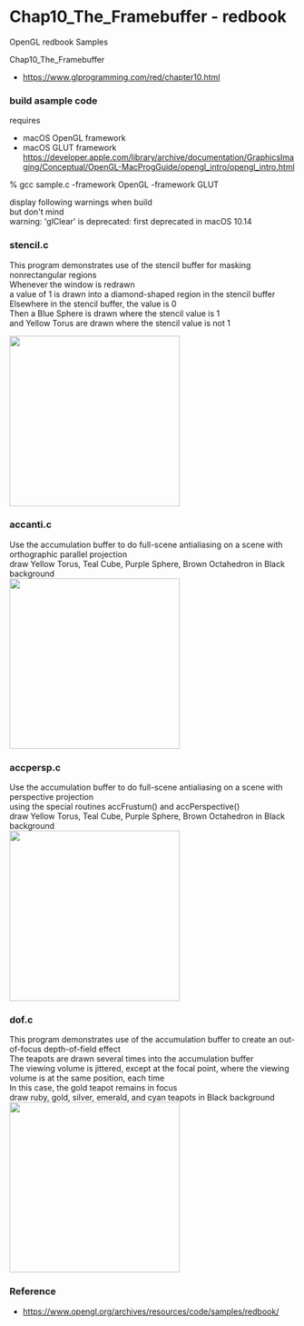 Chap10_The_Framebuffer - redbook
===============

OpenGL redbook Samples <br/>

Chap10_The_Framebuffer <br/>
- https://www.glprogramming.com/red/chapter10.html

### build asample code 
requires  <br/>
- macOS  OpenGL framework <br/>
- macOS  GLUT framework <br/>
https://developer.apple.com/library/archive/documentation/GraphicsImaging/Conceptual/OpenGL-MacProgGuide/opengl_intro/opengl_intro.html <br/>

% gcc sample.c  -framework OpenGL  -framework GLUT <br/>

display following warnings when build <br/>
but don't mind <br/>
warning: 'glClear' is deprecated: first deprecated in macOS 10.14 <br/>

### stencil.c <br/>
 This program demonstrates use of the stencil buffer for masking nonrectangular regions  <br/>
Whenever the window is redrawn <br/>
a value of 1 is drawn into a diamond-shaped region in the stencil buffer <br/>
Elsewhere in the stencil buffer, the value is 0 <br/>
Then a Blue Sphere is drawn where the stencil value is 1 <br/>
and Yellow Torus are drawn where the stencil value is not 1 <br/>

<image src="https://raw.githubusercontent.com/ohwada/MAC_OpenGL_redbook/master/Chap10_The_Framebuffer/result/screenshot_stencil.png" width="300" /><br/>

### accanti.c <br/>
Use the accumulation buffer to do full-scene antialiasing
on a scene with orthographic parallel projection  <br/>
draw Yellow Torus, Teal Cube, Purple Sphere, Brown Octahedron in Black background <br/>
<image src="https://raw.githubusercontent.com/ohwada/MAC_OpenGL_redbook/master/Chap10_The_Framebuffer/result/screenshot_accanti.png" width="300" /><br/>

### accpersp.c <br/>
Use the accumulation buffer to do full-scene antialiasing
on a scene with perspective projection  <br/>
using the special routines accFrustum() and accPerspective() <br/>
draw Yellow Torus, Teal Cube, Purple Sphere, Brown Octahedron in Black background <br/>
<image src="https://raw.githubusercontent.com/ohwada/MAC_OpenGL_redbook/master/Chap10_The_Framebuffer/result/screenshot_accpersp.png" width="300" /><br/>

### dof.c <br/>
This program demonstrates use of the accumulation buffer to
create an out-of-focus depth-of-field effect  <br/>
The teapots are drawn several times into the accumulation buffer  <br/>
The viewing volume is jittered, except at the focal point, where
the viewing volume is at the same position, each time <br/>
In this case, the gold teapot remains in focus  <br/>
draw ruby, gold, silver, emerald, and cyan teapots in Black background   <br/>
<image src="https://raw.githubusercontent.com/ohwada/MAC_OpenGL_redbook/master/Chap10_The_Framebuffer/result/screenshot_dof.png" width="300" /><br/>


### Reference <br/>
- https://www.opengl.org/archives/resources/code/samples/redbook/

